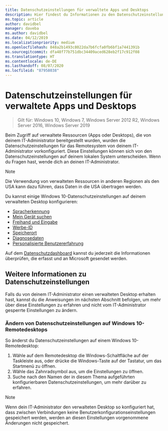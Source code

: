 ```yaml
---
title: Datenschutzeinstellungen für verwaltete Apps und Desktops
description: Hier findest du Informationen zu den Datenschutzeinstellungen des Remotesystems bei Verwendung von verwalteten Apps und Desktops.
ms.topic: article
author: davidbel
manager: daveba
ms.author: davidbel
ms.date: 04/12/2019
ms.localizationpriority: medium
ms.openlocfilehash: 848a2b1493c8022da7b6fcfa0fb6bf1a7441391b
ms.sourcegitcommit: dfa48f77b751dbc34409aced628eb2f17c912f08
ms.translationtype: HT
ms.contentlocale: de-DE
ms.lasthandoff: 08/07/2020
ms.locfileid: "87958038"
---
```

# <a name="privacy-settings-for-managed-apps-and-desktops"></a>Datenschutzeinstellungen für verwaltete Apps und Desktops

>Gilt für: Windows 10, Windows 7, Windows Server 2012 R2, Windows Server 2016, Windows Server 2019

Beim Zugriff auf verwaltete Ressourcen (Apps oder Desktops), die von deinem IT-Administrator bereitgestellt wurden, wurden die Datenschutzeinstellungen für das Remotesystem von deinem IT-Administrator vorkonfiguriert. Diese Einstellungen können sich von den Datenschutzeinstellungen auf deinem lokalen System unterscheiden. Wenn du Fragen hast, wende dich an deinen IT-Administrator.

>[!NOTE]
>Die Verwendung von verwalteten Ressourcen in anderen Regionen als den USA kann dazu führen, dass Daten in die USA übertragen werden.

Du kannst einige Windows 10-Datenschutzeinstellungen auf deinem verwalteten Desktop konfigurieren:

- [Spracherkennung](https://go.microsoft.com/fwlink/?linkid=874646)
- [Mein Gerät suchen](https://go.microsoft.com/fwlink/?linkid=533063)
- [Freihand und Eingabe](https://go.microsoft.com/fwlink/?linkid=874646)
- [Werbe-ID](https://go.microsoft.com/fwlink/?linkid=838419)
- [Speicherort](https://go.microsoft.com/fwlink/?linkid=529987)
- [Diagnosedaten](https://go.microsoft.com/fwlink/?linkid=614828)
- [Personalisierte Benutzererfahrung](https://go.microsoft.com/fwlink/?linkid=614828)

Auf dem [Datenschutzdashboard](https://go.microsoft.com/fwlink/?linkid=864206) kannst du jederzeit die Informationen überprüfen, die erfasst und an Microsoft gesendet werden.

## <a name="learn-more-about-privacy-settings"></a>Weitere Informationen zu Datenschutzeinstellungen

Falls du von deinem IT-Administrator einen verwalteten Desktop erhalten hast, kannst du die Anweisungen im nächsten Abschnitt befolgen, um mehr über diese Einstellungen zu erfahren und nicht vom IT-Administrator gesperrte Einstellungen zu ändern.

### <a name="how-to-change-privacy-settings-in-windows-10-remote-desktops"></a>Ändern von Datenschutzeinstellungen auf Windows 10-Remotedesktops

So änderst du Datenschutzeinstellungen auf einem Windows 10-Remotedesktop:

1. Wähle auf dem Remotedesktop die Windows-Schaltfläche auf der Taskleiste aus, oder drücke die Windows-Taste auf der Tastatur, um das Startmenü zu öffnen.
2. Wähle das Zahnradsymbol aus, um die Einstellungen zu öffnen.
3. Suche nach den Namen der in diesem Thema aufgeführten konfigurierbaren Datenschutzeinstellungen, um mehr darüber zu erfahren.

>[!NOTE]
> Wenn dein IT-Administrator den verwalteten Desktop so konfiguriert hat, dass zwischen Verbindungen keine Benutzerkonfigurationseinstellungen gespeichert werden, werden an diesen Einstellungen vorgenommene Änderungen nicht gespeichert.
